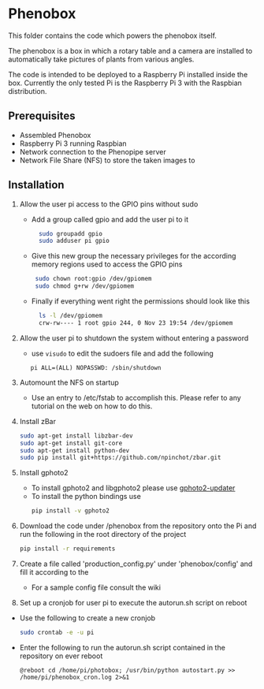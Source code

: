 # Phenobox

This folder contains the code which powers the phenobox itself. 

The phenobox is a box in which a rotary table and a camera are installed to automatically take pictures of plants from various angles.

The code is intended to be deployed to a Raspberry Pi installed inside the box. 
Currently the only tested Pi is the Raspberry Pi 3 with the Raspbian distribution.

## Prerequisites

 * Assembled Phenobox
 * Raspberry Pi 3 running Raspbian
 * Network connection to the Phenopipe server
 * Network File Share (NFS) to store the taken images to
 
## Installation

 1. Allow the user pi access to the GPIO pins without sudo
     * Add a group called gpio and add the user pi to it
         ```bash
           sudo groupadd gpio
           sudo adduser pi gpio
          ```
     * Give this new group the necessary privileges for the according memory regions used to access the GPIO pins
         ```bash
          sudo chown root:gpio /dev/gpiomem
          sudo chmod g+rw /dev/gpiomem 
          ```
     * Finally if everything went right the permissions should look like this
         ```bash
           ls -l /dev/gpiomem 
           crw-rw---- 1 root gpio 244, 0 Nov 23 19:54 /dev/gpiomem
         ```
 1. Allow the user pi to shutdown the system without entering a password
     * use `visudo` to edit the sudoers file and add the following
     ```
        pi ALL=(ALL) NOPASSWD: /sbin/shutdown
     ```
 1. Automount the NFS on startup
     * Use an entry to /etc/fstab to accomplish this. Please refer to any tutorial on the web on how to do this.
 1. Install zBar
     ```bash
     sudo apt-get install libzbar-dev
     sudo apt-get install git-core
     sudo apt-get install python-dev 
     sudo pip install git+https://github.com/npinchot/zbar.git
     ```
 1. Install gphoto2
     * To install gphoto2 and libgphoto2 please use [gphoto2-updater](https://github.com/gonzalo/gphoto2-updater)
     * To install the python bindings use 
         ```bash
         pip install -v gphoto2
         ```
 1. Download the code under /phenobox from the repository onto the Pi and run the following in the root directory of the project
     ```bash
     pip install -r requirements
     ```
 1. Create a file called 'production_config.py' under 'phenobox/config' and fill it according to the 
     * For a sample config file consult the wiki
     
 1. Set up a cronjob for user pi to execute the autorun.sh script on reboot
   * Use the following to create a new cronjob
       ```bash
       sudo crontab -e -u pi
       ```
   * Enter the following to run the autorun.sh script contained in the repository on ever reboot
       ```
       @reboot cd /home/pi/photobox; /usr/bin/python autostart.py >> /home/pi/phenobox_cron.log 2>&1
       ```

